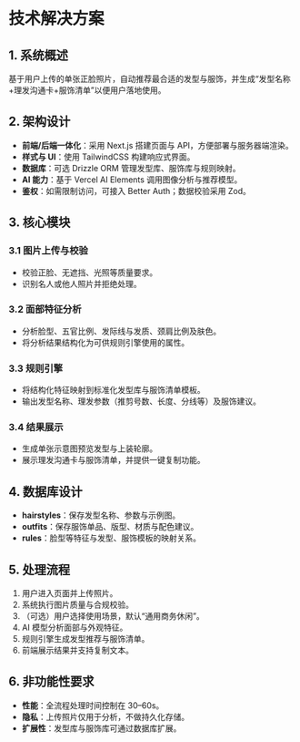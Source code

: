 # 技术解决方案

## 1. 系统概述
基于用户上传的单张正脸照片，自动推荐最合适的发型与服饰，并生成“发型名称+理发沟通卡+服饰清单”以便用户落地使用。

## 2. 架构设计
- **前端/后端一体化**：采用 Next.js 搭建页面与 API，方便部署与服务器端渲染。
- **样式与 UI**：使用 TailwindCSS 构建响应式界面。
- **数据库**：可选 Drizzle ORM 管理发型库、服饰库与规则映射。
- **AI 能力**：基于 Vercel AI Elements 调用图像分析与推荐模型。
- **鉴权**：如需限制访问，可接入 Better Auth；数据校验采用 Zod。

## 3. 核心模块
### 3.1 图片上传与校验
- 校验正脸、无遮挡、光照等质量要求。
- 识别名人或他人照片并拒绝处理。

### 3.2 面部特征分析
- 分析脸型、五官比例、发际线与发质、颈肩比例及肤色。
- 将分析结果结构化为可供规则引擎使用的属性。

### 3.3 规则引擎
- 将结构化特征映射到标准化发型库与服饰清单模板。
- 输出发型名称、理发参数（推剪号数、长度、分线等）及服饰建议。

### 3.4 结果展示
- 生成单张示意图预览发型与上装轮廓。
- 展示理发沟通卡与服饰清单，并提供一键复制功能。

## 4. 数据库设计
- **hairstyles**：保存发型名称、参数与示例图。
- **outfits**：保存服饰单品、版型、材质与配色建议。
- **rules**：脸型等特征与发型、服饰模板的映射关系。

## 5. 处理流程
1. 用户进入页面并上传照片。
2. 系统执行图片质量与合规校验。
3. （可选）用户选择使用场景，默认“通用商务休闲”。
4. AI 模型分析面部与外观特征。
5. 规则引擎生成发型推荐与服饰清单。
6. 前端展示结果并支持复制文本。

## 6. 非功能性要求
- **性能**：全流程处理时间控制在 30–60s。
- **隐私**：上传照片仅用于分析，不做持久化存储。
- **扩展性**：发型库与服饰库可通过数据库扩展。
